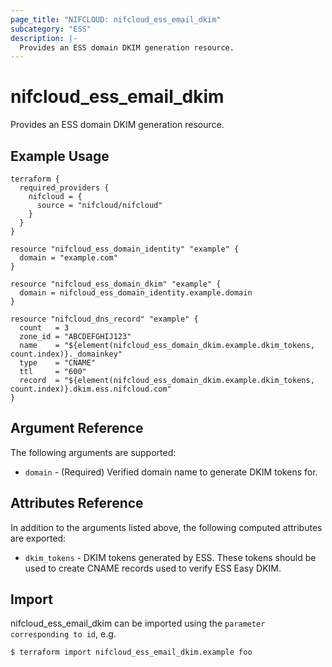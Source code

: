 ```yaml
---
page_title: "NIFCLOUD: nifcloud_ess_email_dkim"
subcategory: "ESS"
description: |-
  Provides an ESS domain DKIM generation resource.
---
```


# nifcloud_ess_email_dkim

Provides an ESS domain DKIM generation resource.

## Example Usage

```hcl
terraform {
  required_providers {
    nifcloud = {
      source = "nifcloud/nifcloud"
    }
  }
}

resource "nifcloud_ess_domain_identity" "example" {
  domain = "example.com"
}

resource "nifcloud_ess_domain_dkim" "example" {
  domain = nifcloud_ess_domain_identity.example.domain
}

resource "nifcloud_dns_record" "example" {
  count   = 3
  zone_id = "ABCDEFGHIJ123"
  name    = "${element(nifcloud_ess_domain_dkim.example.dkim_tokens, count.index)}._domainkey"
  type    = "CNAME"
  ttl     = "600"
  record  = "${element(nifcloud_ess_domain_dkim.example.dkim_tokens, count.index)}.dkim.ess.nifcloud.com"
}
```

## Argument Reference

The following arguments are supported:


* `domain` - (Required) Verified domain name to generate DKIM tokens for.

## Attributes Reference

In addition to the arguments listed above, the following computed attributes are exported:


* `dkim_tokens` - DKIM tokens generated by ESS. These tokens should be used to create CNAME records used to verify ESS Easy DKIM. 


## Import

nifcloud_ess_email_dkim can be imported using the `parameter corresponding to id`, e.g.

```
$ terraform import nifcloud_ess_email_dkim.example foo
```
